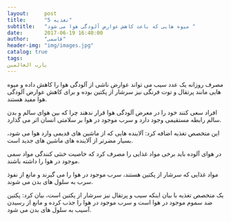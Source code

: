 ```yaml
---
layout:     post
title:      "تغذیه 5"
subtitle:   "میوه هایی که باعث کاهش عوارض آلودگی هوا می شود "
date:       2017-06-19 16:40:00
author:     "قاسمی"
header-img: "img/images.jpg"
catalog: true
tags:
یارب العالمین 
---
```


مصرف روزانه یک عدد سیب می تواند عوارض ناشی از آلودگی هوا را کاهش داده و میوه هایی مانند پرتقال و توت فرنگی نیز سرشار از پکتین بوده و برای کاهش عوارض آلودگی هوا مفید هستند.

افراد سعی کنند خود را در معرض آلودگی هوا قرار ندهند چرا که بین هوای سالم و بدن سالم رابطه مستقیمی وجود دارد و سرب موجود در هوا بر سلامتی انسان اثر می 
گذارد.

این متخصص تغذیه اضافه کرد: آلاینده هایی که از ماشین های قدیمی وارد هوا می شود، بسیار مضرتر از آلاینده های ماشین های جدید است.

در هوای آلوده باید برخی مواد غذایی را مصرف کرد که خاصیت خنثی کنندگی مواد سمی موجود در هوا را داشته باشند.

مواد غذایی که سرشار از پکتین هستند، سرب موجود در هوا را می گیرند و مانع از نفوذ سرب به سلول های بدن می شوند.

یک متخصص تغذیه با بیان اینکه سیب و پرتقال نیز سرشار از پکتین است، بیان کرد: پکتین ضد سموم موجود در هوا است و سرب موجود در هوا را جذب کرده و مانع از رسیدن آسیب به سلول های بدن می شود.
